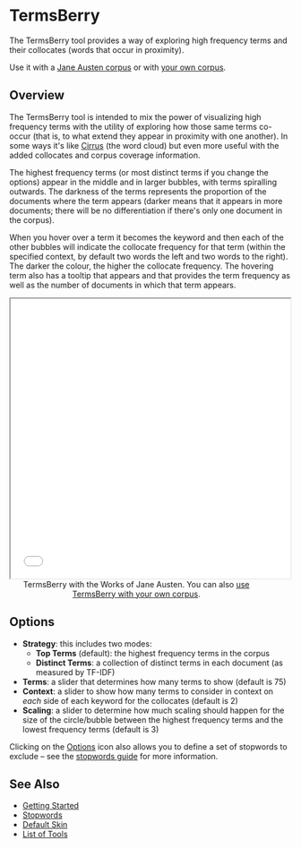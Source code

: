 # TermsBerry

The TermsBerry tool provides a way of exploring high frequency terms and their collocates (words that occur in proximity).

Use it with a <a href="../?view=TermsBerry&corpus=austen" target="_blank">Jane Austen corpus</a> or with <a href="../?view=TermsBerry" target="_blank">your own corpus</a>.

## Overview

The TermsBerry tool is intended to mix the power of visualizing high frequency terms with the utility of exploring how those same terms co-occur (that is, to what extend they appear in proximity with one another). In some ways it's like [Cirrus](#!/guide/cirrus) (the word cloud) but even more useful with the added collocates and corpus coverage information.

The highest frequency terms (or most distinct terms if you change the options) appear in the middle and in larger bubbles, with terms spiralling outwards. The darkness of the terms represents the proportion of the documents where the term appears (darker means that it appears in more documents; there will be no differentiation if there's only one document in the corpus). 

When you hover over a term it becomes the keyword and then each of the other bubbles will indicate the collocate frequency for that term (within the specified context, by default two words the left and two words to the right). The darker the colour, the higher the collocate frequency. The hovering term also has a tooltip that appears and that provides the term frequency as well as the number of documents in which that term appears.

<iframe src="../tool/TermsBerry/?corpus=austen&subtitle=The+Works+of+Jane+Austen" style="min-width: 500px; max-width:90%; height: 500px;"></iframe>
<div style="width: 90%; text-align: center; margin-bottom: 1em;">TermsBerry with the Works of Jane Austen. You can also <a href="../?view=TermsBerry" target="_blank">use TermsBerry with your own corpus</a>.</div>

## Options

- **Strategy**: this includes two modes:
  - **Top Terms** (default): the highest frequency terms in the corpus
  - **Distinct Terms**: a collection of distinct terms in each document (as measured by TF-IDF)
- **Terms**: a slider that determines how many terms to show (default is 75)
- **Context**: a slider to show how many terms to consider in context on *each* side of each keyword for the collocates (default is 2)
- **Scaling**: a slider to determine how much scaling should happen for the size of the circle/bubble between the highest frequency terms and the lowest frequency terms (default is 3)

Clicking on the [Options](#!/guide/options) icon also allows you to define a set of stopwords to exclude – see the [stopwords guide](#!/guide/stopwords) for more information.

## See Also

- [Getting Started](#!/guide/start)
- [Stopwords](#!/guide/stopwords)
- [Default Skin](#!/guide/skins-section-default-skin)
- [List of Tools](#!/guide/tools)